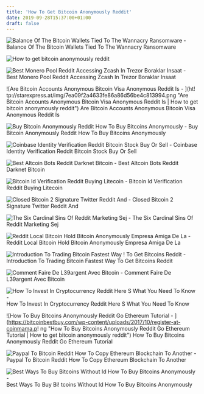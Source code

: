 ```yaml
---
title: 'How To Get Bitcoin Anonymously Reddit'
date: 2019-09-28T15:37:00+01:00
draft: false
---
```


![Balance Of The Bitcoin Wallets Tied To The Wannacry Ransomware - ](https://i.redd.it/ypr2mi8b15yy.png "Balance Of The Bitcoin Wallets Tied To The Wannacry Ransomware | How to get bitcoin anonymously reddit") Balance Of The Bitcoin Wallets Tied To The Wannacry Ransomware

![How to get bitcoin anonymously reddit](https://i.redd.it/zehvl2a073c21.png "How to get bitcoin anonymously reddit") 

![Best Monero Pool Reddit Accessing Zcash In Trezor Boraklar Insaat - ](https://i1.wp.com/1stminingrig.com/wp-content/uploads/2017/10/trezor-recovery-letters.png?ssl\u003d1 "Best Monero Pool Reddit Accessing Zcash In Trezor Boraklar Insaat | How to get bitcoin anonymously reddit") Best Monero Pool Reddit Accessing Zcash In Trezor Boraklar Insaat

![Are Bitcoin Accounts Anonymous Bitcoin Visa Anonymous Reddit Is - ](ht!   tp://starexpress.at/img/7ea09f2a4633fe86a86d56be4c813994.png "Are Bitcoin Accounts Anonymous Bitcoin Visa Anonymous Reddit Is | How to get bitcoin anonymously reddit") Are Bitcoin Accounts Anonymous Bitcoin Visa Anonymous Reddit Is

![Buy Bitcoin Anonymously Reddit How To Buy Bitcoins Anonymously - ](https://sites.google.com/site/howtobuybitcoinsanonymouxo9w3/_/rsrc/1537001935393/home/buy-bitcoin-anonymously-reddit/12.jpg?height=160&width=240 "Buy Bitcoin Anonymously Reddit How To Buy Bitcoins Anonymously | How to get bitcoin anonymously reddit") Buy Bitcoin Anonymously Reddit How To Buy Bitcoins Anonymously

![Coinbase Identity Verification Reddit Bitcoin Stock Buy Or Sell - ](https://i.redd.it/b5026bzonvh11.jpg "Coinbase I!   dentity Verification Reddit Bitcoin Stock Buy Or Sell | How to!    get bitcoin anonymously reddit") Coinbase Identity Verification Reddit Bitcoin Stock Buy Or Sell

![Best Altcoin Bots Reddit Darknet Bitcoin - ](http://4.bp.blogspot.com/-nfvQWLVy1oc/V2ygHIQWKyI/AAAAAAAABP4/KS0fAB5J5pkvr-tyFXaBogJiBPviUNgNgCLcB/s1600/3.JPG "Best Altcoin Bots Reddit Darknet Bitcoin | How to get bitcoin anonymously reddit") Best Altcoin Bots Reddit Darknet Bitcoin

![Bitcoin Id Verification Reddit Buying Litecoin - ](https://i.redd.it/s3ncda1385501.png "Bitcoin Id Verification Reddit Buying Litecoin | How to get bitcoin anonymously reddit") Bitcoin Id Verification Reddit Buying Litecoin

![Closed Bitcoin 2 Signature Twitter Reddit And - ](https://ip.bitcointalk.org/?u=https%3A%2F%2Fi.imgur.com%2FyoHVTzE.png&t=603&c=t4B4pq0B7N7kZQ "Clos!   ed Bitcoin 2 Signature Twitter Reddit And | How to get bitcoin anonymously reddit") Closed Bitcoin 2 Signature Twitter Reddit And

![The Six Cardinal Sins Of Reddit Marketing Sej - ](https://cdn.searchenginejournal.com/wp-content/uploads/2015/07/shutterstock_175132031.jpg "The Six Cardinal Sins Of Reddit Marketing Sej | How to get bitcoin anonymously reddit") The Six Cardinal Sins Of Reddit Marketing Sej

![Reddit Local Bitcoin Hold Bitcoin Anonymously Empresa Amiga De La - ](https://i.redd.it/q2wlwwkatsr21.png "Reddit Local Bitcoin Hold Bitcoin Anonymously Empresa Amiga De La | How to get bitcoin anonymously reddit") Reddit Local Bitcoin Hold Bitcoin Anonymously Empresa Amiga De La

![Introduction To Trading Bitcoin Fastest Way !   To Get Bitcoins Reddit - ](https://i.redd.it/1ottg8lpddr11.png "Introduction To Trading Bitcoin Faste!   st Way To Get Bitcoins Reddit | How to get bitcoin anonymously reddit") Introduction To Trading Bitcoin Fastest Way To Get Bitcoins Reddit

![Comment Faire De L39argent Avec Bitcoin - ](http://www.hulacoins.com/images/content/8-coinbase-review-buy-bitcoin.gif "Comment Faire De L39argent Avec Bitcoin | How to get bitcoin anonymously reddit") Comment Faire De L39argent Avec Bitcoin

![How To Invest In Cryptocurrency Reddit Here S What You Need To Know - ](https://btcmag.com/wp-content/uploads/2018/07/how-to-invest-in-cryptocurrency-reddit.jpg "How To Invest In Cryptocurrency Reddit Here S What You Need To Know | How to get bitcoin anonymously reddit") How To Invest In Cryptocurrency Reddit Here S What You Need To Know

![How To Buy Bitcoins Anonymously Reddit Go Ethereum Tutorial - ](https://bitcoinbestbuy.com/wp-content/uploads/2017/10/register-at-coinmama.p!   ng "How To Buy Bitcoins Anonymously Reddit Go Ethereum Tutorial | How to get bitcoin anonymously reddit") How To Buy Bitcoins Anonymously Reddit Go Ethereum Tutorial

![Paypal To Bitcoin Reddit How To Copy Ethereum Blockchain To Another - ](https://media.blockchainhub.net/wp-content/uploads/2017/02/Screen-Shot-2017-02-06-at-00.27.51-1024x553.png "Paypal To Bitcoin Reddit How To Copy Ethereum Blockchain To Another | How to get bitcoin anonymously reddit") Paypal To Bitcoin Reddit How To Copy Ethereum Blockchain To Another

![Best Ways To Buy Bitcoins Without Id How To Buy Bitcoins Anonymously - ](https://coinsutra.com/wp-content/uploads/2017/08/Buy-bitcoin-without-ID.jpg "Best Ways To Buy Bitcoins Without Id How To Buy Bitcoins Anony!   mously | How to get bitcoin anonymously reddit") Best Ways To Buy Bi! tcoins Without Id How To Buy Bitcoins Anonymously